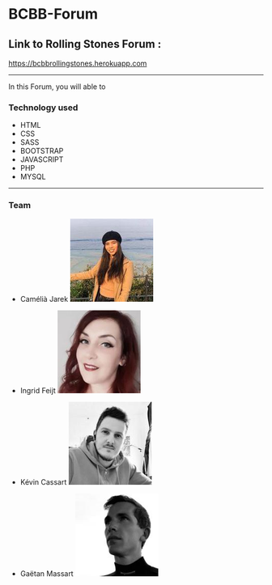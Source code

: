 # BCBB-Forum

## Link to Rolling Stones Forum :

https://bcbbrollingstones.herokuapp.com

_____________________________________________________________________________

In this Forum, you will able to 




### Technology used

- HTML
- CSS
- SASS
- BOOTSTRAP
- JAVASCRIPT
- PHP
- MYSQL

_____________________________________________________________________________

### Team

- Camélià Jarek
![Camélia Jarek](images/team_pictures/Camelia.jpeg "Camélia Jarek")

- Ingrid Feijt
![Ingrid Feijt](images/team_pictures/ingrid.jpeg "Ingrid Feijt")

- Kévin Cassart
![Kévin Cassart](images/team_pictures/kevin.jpeg "Kévin Cassart")

- Gaëtan Massart
![Gaëtan Massart](images/team_pictures/gaetan.jpeg "Gaëtan Massart")


